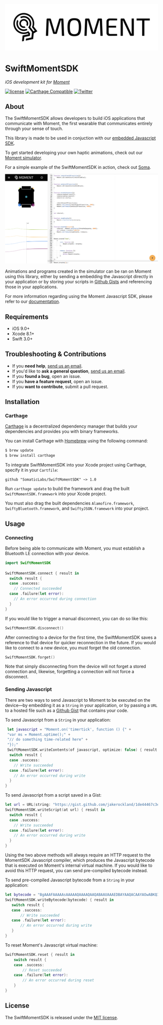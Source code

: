 ![Moment Logo](https://github.com/SomaticLabs/SwiftMomentSDK/raw/master/images/moment.png)

# SwiftMomentSDK

*iOS development kit for [Moment](https://wearmoment.com)*

[![license](https://img.shields.io/github/license/mashape/apistatus.svg)](https://github.com/SomaticLabs/SwiftMomentSDK/blob/master/LICENSE)
[![Carthage Compatible](https://img.shields.io/badge/Carthage-compatible-4BC51D.svg?style=flat)](https://github.com/Carthage/Carthage)
[![Twitter](https://img.shields.io/badge/twitter-@SomaticLabs-orange.svg?style=flat)](http://twitter.com/SomaticLabs)

## About

The SwiftMomentSDK allows developers to build iOS applications that communicate with Moment, the first wearable that communicates entirely through your sense of touch.

This library is made to be used in conjuction with our [embedded Javascript SDK](https://github.com/somaticlabs/moment-sdk).

To get started developing your own haptic animations, check out our [Moment simulator](https://somaticlabs.github.io/moment-sim/).

For a simple example of the SwiftMomentSDK in action, check out [Soma](https://github.com/SomaticLabs/Soma).

![Moment Simulator](https://github.com/SomaticLabs/SwiftMomentSDK/raw/master/images/sim.png)

Animations and programs created in the simulator can be ran on Moment using this library, either by sending a embedding the Javascript directly in your application or by storing your scripts in [Github Gists](https://gist.github.com) and referencing those in your applications.

For more information regarding using the Moment Javascript SDK, please refer to our [documentation](https://somaticlabs.github.io/moment-sdk/).

## Requirements

- iOS 9.0+
- Xcode 8.1+
- Swift 3.0+

## Troubleshooting & Contributions

- If you **need help**, [send us an email](mailto:developers@somaticlabs.io).
- If you'd like to **ask a general question**, [send us an email](mailto:developers@somaticlabs.io).
- If you **found a bug**, open an issue.
- If you **have a feature request**, open an issue.
- If you **want to contribute**, submit a pull request.

## Installation

### Carthage

[Carthage](https://github.com/Carthage/Carthage) is a decentralized dependency manager that builds your dependencies and provides you with binary frameworks.

You can install Carthage with [Homebrew](http://brew.sh/) using the following command:

```bash
$ brew update
$ brew install carthage
```

To integrate SwiftMomentSDK into your Xcode project using Carthage, specify it in your `Cartfile`:

```ogdl
github "SomaticLabs/SwiftMomentSDK" ~> 1.0
```

Run `carthage update` to build the framework and drag the built `SwiftMomentSDK.framework` into your Xcode project.

You must also drag the built dependencies `Alamofire.framework`, `SwiftyBluetooth.framework`, and `SwiftyJSON.framework` into your project.

## Usage

### Connecting

Before being able to communicate with Moment, you must establish a Bluetooth LE connection with your device.

```swift
import SwiftMomentSDK

SwiftMomentSDK.connect { result in
  switch result {
  case .success:
    // Connected succeeded
  case .failure(let error):
    // An error occurred during connection
  }
}
```

If you would like to trigger a manual disconnect, you can do so like this:

```swift
SwiftMomentSDK.disconnect()
```

After connecting to a device for the first time, the SwiftMomentSDK saves a reference to that device for quicker reconnection in the future. If you would like to connect to a new device, you must forget the old connection.

```swift
SwiftMomentSDK.forget()
```

Note that simply disconnecting from the device will not forget a stored connection and, likewise, forgetting a connection will not force a disconnect.

### Sending Javascript

There are two ways to send Javascript to Moment to be executed on the device—by embedding it as a `String` in your application, or by passing a `URL` to a hosted file such as a [Github Gist](https://gist.github.com) that contains your code.

To send Javascript from a `String` in your application:

```swift
 let javascript = "Moment.on('timertick', function () {" +
 "var ms = Moment.uptime();" +
 "// do something time-related here" +
 "});"
 SwiftMomentSDK.writeContents(of javascript, optimize: false) { result in
  switch result {
  case .success:
    // Write succeeded
  case .failure(let error):
    // An error occurred during write
  }
}
```

To send Javascript from a script saved in a Gist:

```swift
let url = URL(string: "https://gist.github.com/jakerockland/1de44467c3eaf132a2089b6c88d680b8")!
SwiftMomentSDK.writeScript(at url) { result in
  switch result {
  case .success:
    // Write succeeded
  case .failure(let error):
    // An error occurred during write
  }
}
```

Using the two above methods will always require an HTTP request to the MomentSDK Javascript compiler, which produces the Javascript bytecode that is executed on Moment's internal virtual machine. If you would like to avoid this HTTP request, you can send pre-compiled bytecode instead.

To send pre-compiled Javascript bytecode from a `String` in your application:

 ```swift
 let bytecode = "BgAAAFAAAAAsAAAAAQAAAAQAAQABAAUAAAEDBAYAAQACAAYAOwABKQIDxEYBAAAABAABACEAAwABAgMDAAAGAAgAOwECt8gARgAAAAAAAAAFAAAAAAAAAAIAb24JAHRpbWVydGljawABAHQABgBNb21lbnQGAHVwdGltZQ=="
 SwiftMomentSDK.writeBytecode(bytecode) { result in
    switch result {
    case .success:
        // Write succeeded
    case .failure(let error):
        // An error occurred during write
    }
 }
 ```

To reset Moment's Javascript virtual machine:

```swift
SwiftMomentSDK.reset { result in
    switch result {
    case .success:
        // Reset succeeded
    case .failure(let error):
        // An error occurred during reset
    }
}
```

## License

The SwiftMomentSDK is released under the [MIT license](https://github.com/SomaticLabs/SwiftMomentSDK/blob/master/LICENSE).
